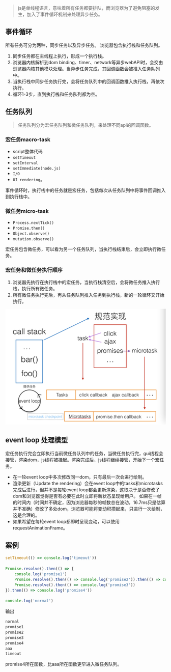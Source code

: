 >js是单线程语言，意味着所有任务都要排队，而浏览器为了避免阻塞的发生，加入了事件循环机制来处理异步任务。

## 事件循环  
所有任务可分为两种，同步任务以及异步任务。 浏览器包含执行栈和任务队列。  
1. 同步任务都在主线程上执行，形成一个执行栈。
2. 浏览器内核解析到dom binding、timer、network等异步webAPI时，会交由浏览器内核其他模块处理。当异步任务完成，其回调函数会被推入任务队列中。
3. 当执行栈中同步任务执行完，会将任务队列中的回调函数推入执行栈，再依次执行。
4. 循环1-3步，直到执行栈和任务队列都为空。  

## 任务队列    
> 任务队列分为宏任务队列和微任务队列，来处理不同api的回调函数。
### 宏任务macro-task
- script整体代码
- `setTimeout`
- `setInterval`
- `setImmediate(node.js)`
- `I/O`
- `UI rendering`。

事件循环时，执行栈中的任务就是宏任务，包括每次从任务队列中将事件回调推入到执行栈中。

### 微任务micro-task
- `Process.nextTick()`
- `Promise.then()`
- `Object.observe()`
- `mutation.observe()`

宏任务包含微任务，可以看为另一个任务队列，当执行栈结束后，会立即执行微任务。

### 宏任务和微任务执行顺序
1. 浏览器先执行在执行栈中的宏任务，当执行栈清空后，会将微任务推入执行栈，执行所有微任务。
2. 所有微任务执行完后，再从任务队列推入任务到执行栈，新的一轮循环又开始执行。  

![事件循环_01](../images/事件循环_01.png)

## event loop 处理模型
宏任务执行完会立即执行当前微任务队列中的任务，当微任务执行完，gui线程会接管，渲染dom，js线程被挂起。渲染完成后，js线程继续接管，开始下一个宏任务。    


- 在一轮event loop中多次修改同一dom，只有最后一次会进行绘制。
- 渲染更新（Update the rendering）会在event loop中的tasks和microtasks完成后进行，但并不是每轮event loop都会更新渲染，这取决于是否修改了dom和浏览器觉得是否有必要在此时立即将新状态呈现给用户。 如果在一帧的时间内（时间并不确定，因为浏览器每秒的帧数总在波动，16.7ms只是估算并不准确）修改了多处dom，浏览器可能将变动积攒起来，只进行一次绘制，这是合理的。
- 如果希望在每轮event loop都即时呈现变动，可以使用requestAnimationFrame。

## 案例
```js
setTimeout(() => console.log('timeout'))

Promise.resolve().then(() => {
    console.log('promise1')
    Promise.resolve().then(() => console.log('promise2')).then(() => console.log('aaa'))
    Promise.resolve().then(() => console.log('promise3'))
}).then(() => console.log('promise4'))

console.log('normal')  
```
输出
```js
normal
promise1
promise2
promise3
promise4
aaa
timeout
```
promise4所在函数，比aaa所在函数更早进入微任务队列。
